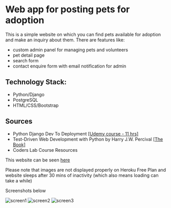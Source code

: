 # Web app for posting pets for adoption

This is a simple website on which you can find pets available for adoption and make an inquiry about them. There are features like:

-   custom admin panel for managing pets and volunteers
-   pet detail page
-   search form
-   contact enquire form with email notification for admin

## Technology Stack:

-   Python/Django
-   PostgreSQL
-   HTML/CSS/Bootstrap

## Sources

-   Python Django Dev To Deployment [[Udemy course - 11 hrs]](https://www.udemy.com/python-django-dev-to-deployment/)
-   Test-Driven Web Development with Python by Harry J.W. Percival [[The Book]](http://www.obeythetestinggoat.com)
-   Coders Lab Course Resources

This website can be seen [here](https://adopt--me.herokuapp.com)

Please note that images are not displayed properly on Heroku Free Plan and website sleeps after 30 mins of inactivity (which also means loading can take a while)

Screenshots below

![screen1](https://scontent-frt3-2.xx.fbcdn.net/v/t1.15752-9/50019054_475001449697926_7271079929310085120_n.png?_nc_cat=111&_nc_ht=scontent-frt3-2.xx&oh=07123567494d6cec581aa49107e61255&oe=5CBEC55B)
![screen2](https://scontent-frt3-2.xx.fbcdn.net/v/t1.15752-9/50069583_387221025170372_7785236537398001664_n.png?_nc_cat=101&_nc_ht=scontent-frt3-2.xx&oh=731b448ab121c027a9bb8338e4d66fe1&oe=5CC16F9B)
![screen3](https://scontent-frt3-2.xx.fbcdn.net/v/t1.15752-9/49938725_340703340117989_6124502937507987456_n.png?_nc_cat=110&_nc_ht=scontent-frt3-2.xx&oh=38987e7cb255b329ae2a0283c8d6bc15&oe=5CBF548A)
